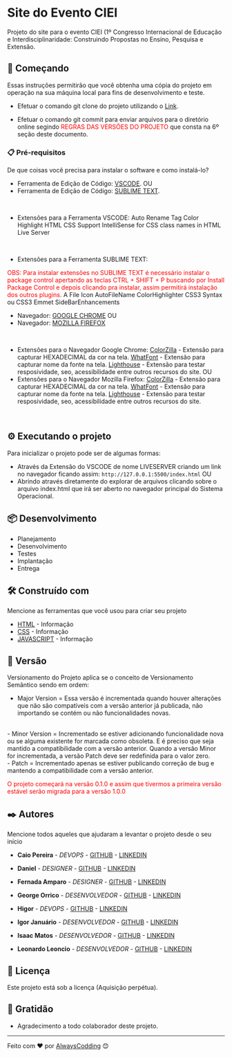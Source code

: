 # Site do Evento CIEI

Projeto do site para o evento CIEI (1º Congresso Internacional de Educação e Interdisciplinaridade: Construindo Propostas no Ensino, Pesquisa e Extensão.

## 🚀 Começando

Essas instruções permitirão que você obtenha uma cópia do projeto em operação na sua máquina local para fins de desenvolvimento e teste.

- Efetuar o comando git clone do projeto utilizando o [Link](<https://github.com/Alwayscodder/projeto-evento-ciei.git>).

- Efetuar o comando git commit para enviar arquivos para o diretório online segindo <span style="color:red">REGRAS DAS VERSÕES DO PROJETO</span> que consta na 6º seção deste documento.

### 📋 Pré-requisitos

De que coisas você precisa para instalar o software e como instalá-lo?

- Ferramenta de Edição de Código: [VSCODE](<https://code.visualstudio.com>).
OU
- Ferramenta de Edição de Código: [SUBLIME TEXT](https://www.sublimetext.com/).

<br>

- Extensões para a Ferramenta VSCODE:
Auto Rename Tag
Color Highlight
HTML CSS Support
IntelliSense for CSS class names in HTML
Live Server

<br>

- Extensões para a Ferramenta SUBLIME TEXT:
<span style="color:red">
OBS: Para instalar extensões no SUBLIME TEXT é necessário instalar o package control apertando as teclas CTRL + SHIFT + P buscando por Install Package Control e depois clicando pra instalar, assim permitirá instalação dos outros plugins.
</span>
A File Icon
AutoFileName
ColorHighlighter
CSS3 Syntax ou CSS3
Emmet
SideBarEnhancements
<br>

- Navegador: [GOOGLE CHROME](https://www.google.com/intl/pt-BR/chrome/)
OU
- Navegador: [MOZILLA FIREFOX](https://www.mozilla.org/pt-BR/firefox/new/)

<br>

- Extensões para o Navegador Google Chrome:
[ColorZilla](https://chrome.google.com/webstore/detail/colorzilla/bhlhnicpbhignbdhedgjhgdocnmhomnp?hl=pt-br) - Extensão para capturar HEXADECIMAL da cor na tela.
[WhatFont](https://chrome.google.com/webstore/detail/whatfont/jabopobgcpjmedljpbcaablpmlmfcogm?hl=pt-br) - Extensão para capturar nome da fonte na tela.
[Lighthouse](https://chrome.google.com/webstore/detail/lighthouse/blipmdconlkpinefehnmjammfjpmpbjk?hl=pt-br) - Extensão para testar resposividade, seo, acessibilidade entre outros recursos do site.
OU
- Extensões para o Navegador Mozilla Firefox:
[ColorZilla](https://addons.mozilla.org/pt-BR/firefox/addon/colorzilla/?utm_source=addons.mozilla.org&utm_medium=referral&utm_content=search) - Extensão para capturar HEXADECIMAL da cor na tela.
[WhatFont](https://addons.mozilla.org/pt-BR/firefox/addon/zjm-whatfont/?utm_source=addons.mozilla.org&utm_medium=referral&utm_content=search) - Extensão para capturar nome da fonte na tela.
[Lighthouse](https://addons.mozilla.org/pt-BR/firefox/addon/google-lighthouse/?utm_source=addons.mozilla.org&utm_medium=referral&utm_content=search) - Extensão para testar resposividade, seo, acessibilidade entre outros recursos do site.

<br>

## ⚙️ Executando o projeto

Para inicializar o projeto pode ser de algumas formas:

- Através da Extensão do VSCODE de nome LIVESERVER criando um link no navegador ficando assim: ```http://127.0.0.1:5500/index.html```
OU
- Abrindo através diretamente do explorar de arquivos clicando sobre o arquivo index.html que irá ser aberto no navegador principal do Sistema Operacional.

## 📦 Desenvolvimento

- Planejamento
- Desenvolvimento
- Testes
- Implantação
- Entrega

## 🛠️ Construído com

Mencione as ferramentas que você usou para criar seu projeto

- [HTML](https://developer.mozilla.org/pt-BR/docs/Web/HTML) - Informação
- [CSS](https://developer.mozilla.org/pt-BR/docs/Web/CSS) - Informação
- [JAVASCRIPT](https://developer.mozilla.org/pt-BR/docs/Web/JavaScript) - Informação

## 📌 Versão

Versionamento do Projeto aplica se o conceito de Versionamento Semântico sendo em ordem:

- Major Version = Essa versão é incrementada quando houver alterações que não são compatíveis com a versão anterior já publicada, não importando se contém ou não funcionalidades novas.
<br>
- Minor Version = Incrementado se estiver adicionando funcionalidade nova ou se alguma existente for marcada como obsoleta. E é preciso que seja mantido a compatibilidade com a versão anterior. Quando a versão Minor for incrementada, a versão Patch deve ser redefinida para o valor zero.
<br>
- Patch = Incrementado apenas se estiver publicando correção de bug e mantendo a compatibilidade com a versão anterior.

<span style="color:red">O projeto começará na versão 0.1.0 e assim que tivermos a primeira versão estável serão migrada para a versão 1.0.0</span>

## ✒️ Autores

Mencione todos aqueles que ajudaram a levantar o projeto desde o seu início

- **Caio Pereira** - *DEVOPS* - [GITHUB](https://github.com/CaioPereiraS) - [LINKEDIN]()

- **Daniel** - *DESIGNER* - [GITHUB](https://github.com/DanielXvv) - [LINKEDIN]()

- **Fernada Amparo** - *DESIGNER* - [GITHUB]() - [LINKEDIN]()

- **George Orrico** - *DESENVOLVEDOR* - [GITHUB](https://github.com/george-orrico) - [LINKEDIN]()

- **Higor** - *DEVOPS* - [GITHUB](https://github.com/Higorb97) - [LINKEDIN]()

- **Igor Januário** - *DESENVOLVEDOR* - [GITHUB](https://github.com/igoriv91) - [LINKEDIN]()

- **Isaac Matos** - *DESENVOLVEDOR* - [GITHUB](https://github.com/oberyn-m) - [LINKEDIN](https://www.linkedin.com/in/isaac-matos-568b6911a/)

- **Leonardo Leoncio** - *DESENVOLVEDOR* - [GITHUB](https://github.com/nleo96) - [LINKEDIN]()

## 📄 Licença

Este projeto está sob a licença (Aquisição perpétua).

## 🎁 Gratidão

- Agradecimento a todo colaborador deste projeto.

---
Feito com ❤️ por [AlwaysCodding](https://github.com/AlwaysCodding) 😊
